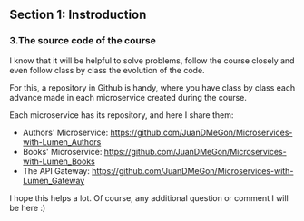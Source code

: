 ## Section 1: Instroduction

### 3.The source code of the course

I know that it will be helpful to solve problems, follow the course closely and even follow class by class the evolution of the code.

For this, a repository in Github is handy, where you have class by class each advance made in each microservice created during the course.

Each microservice has its repository, and here I share them:

- Authors' Microservice: https://github.com/JuanDMeGon/Microservices-with-Lumen_Authors
- Books' Microservice: https://github.com/JuanDMeGon/Microservices-with-Lumen_Books
- The API Gateway: https://github.com/JuanDMeGon/Microservices-with-Lumen_Gateway

I hope this helps a lot. Of course, any additional question or comment I will be here :)

